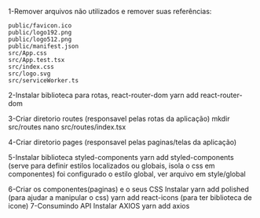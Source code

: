 1-Remover arquivos não utilizados e remover suas referências:

    public/favicon.ico
    public/logo192.png
    public/logo512.png
    public/manifest.json
    src/App.css
    src/App.test.tsx
    src/index.css
    src/logo.svg
    src/serviceWorker.ts

2-Instalar biblioteca para rotas, react-router-dom
    yarn add react-router-dom

3-Criar diretorio routes (responsavel pelas rotas da aplicação)
    mkdir src/routes
    nano src/routes/index.tsx
    
4-Criar diretorio pages (responsavel pelas paginas/telas da aplicação)

5-Instalar biblioteca styled-components
    yarn add styled-components
(serve para definir estilos localizados ou globais, isola o css em componentes)
foi configurado o estilo global, ver arquivo em style/global

6-Criar os componentes(paginas) e o seus CSS
Instalar 
    yarn add polished (para ajudar a manipular o css)
    yarn add react-icons (para ter biblioteca de icone)
7-Consumindo API
Instalar AXIOS
    yarn add axios
